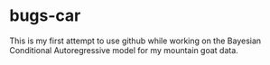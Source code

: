 # bugs-car
This is my first attempt to use github while working on the Bayesian Conditional Autoregressive model for my mountain goat data. 
